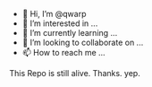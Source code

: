 - 👋 Hi, I’m @qwarp
- 👀 I’m interested in ...
- 🌱 I’m currently learning ...
- 💞️ I’m looking to collaborate on ...
- 📫 How to reach me ...

<!---
qwarp/qwarp is a ✨ special ✨ repository because its `README.md` (this file) appears on your GitHub profile.
You can click the Preview link to take a look at your changes.
--->
This Repo is still alive. Thanks. yep.

